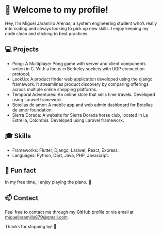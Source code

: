# 🎉 Welcome to my profile!

Hey, I’m Miguel Jaramillo Arenas, a system engineering student who’s really into coding and always looking to pick up new skills. I enjoy keeping my code clean and sticking to best practices.

## 💻 Projects

- Pong: A Multiplayer Pong game with server and client components writen in C. With a focus in Berkeley sockets with UDP connection protocol.
- LookUp: A product finder web application developed using the django framework. It streamlines product discovery by comparing offerings across multiple online shopping platforms.
- Temporal Adventures: An online store that sells time travels. Developed using Laravel framework.
- Botellas de amor: A mobile app and web admin dashboard for Botellas de amor foundation.
- Sierra Dorada: A website for Sierra Dorada horse club, located in La Estrella, Colombia. Developed using Laravel framework.
  
## 🎓 Skills

- Frameworks: Flutter, Django, Laravel, React, Express.
- Languages: Python, Dart, Java, PHP, Javascript.

## 🎹 Fun fact

In my free time, I enjoy playing the piano. 🎹

## 📫 Contact

Feel free to contact me through my GitHub profile or via email at migueljaramillo879@gmail.com.

Thanks for stopping by! 🙌
